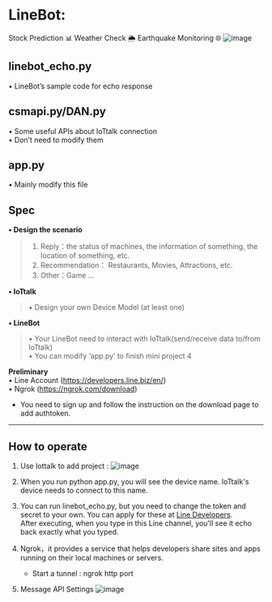 # LineBot:
Stock Prediction 📊
Weather Check 🌦️
Earthquake Monitoring 🌐
![image](https://github.com/wengjiahuang0529/LineBot_Application/assets/96289978/c7e6a4df-2336-4d22-8269-c23154cea998)

**<h2>linebot_echo.py</h2>**
• LineBot’s sample code for echo response  

**<h2>csmapi.py/DAN.py</h2>**
• Some useful APIs about IoTtalk connection  
• Don’t need to modify them
**<h2>app.py</h2>**
• Mainly modify this file

**<h2>Spec</h2>**
**• Design the scenario**  
> 1. Reply：the status of machines, the information of something, the location of something, etc.  
> 2. Recommendation： Restaurants, Movies, Attractions, etc.  
> 3. Other：Game …
   
**• IoTtalk**   
> • Design your own Device Model (at least one) 

**• LineBot**  
> • Your LineBot need to interact with IoTtalk(send/receive data to/from IoTtalk)  
> • You can modify ‘app.py’ to finish mini project 4

**Preliminary**  
• Line Account (https://developers.line.biz/en/)  
• Ngrok (https://ngrok.com/download)
   * You need to sign up and follow the instruction on the download page to add authtoken.
     
---
**<h2>How to operate</h2>**
1. Use Iottalk to add project :
![image](https://github.com/wengjiahuang0529/LineBot_PredictStock/assets/96289978/a80f1189-8d82-483d-8f22-2f672415ea22)

2. When you run python app.py, you will see the device name. IoTtalk's device needs to connect to this name.

3. You can run linebot_echo.py, but you need to change the token and secret to your own. You can apply for these at [Line Developers](https://developers.line.biz/en/).  
After executing, when you type in this Line channel, you'll see it echo back exactly what you typed.

4. Ngrok，it provides a service that helps developers share sites and apps running on their local machines or
servers.
   * Start a tunnel : ngrok http port  

5. Message API Settings
![image](https://github.com/wengjiahuang0529/LineBot_PredictStock/assets/96289978/0811af62-d190-4730-aefc-476b1d546a60)


